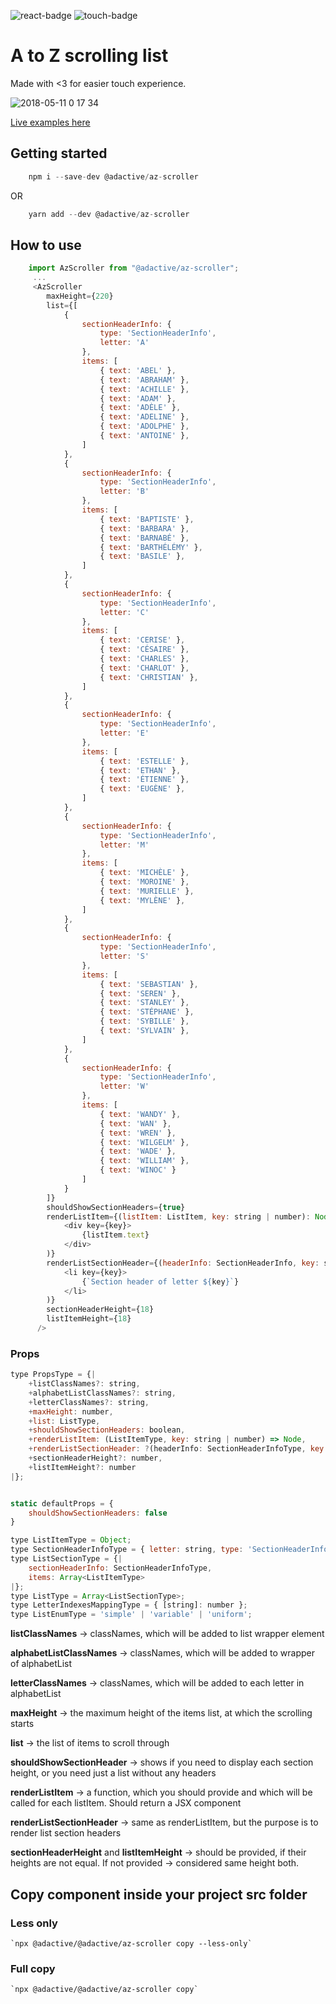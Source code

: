 ![react-badge](https://img.shields.io/badge/react-js-53c1de.svg?style=flat)
![touch-badge](https://img.shields.io/badge/for-touch--screen-ff69b4.svg?style=flat)

# A to Z scrolling list

Made with <3 for easier touch experience.

![2018-05-11 0 17 34](https://user-images.githubusercontent.com/5297278/39992222-c13dfc3e-577a-11e8-9d6e-d6cbdd8f40e1.png)

[Live examples here](https://adactivesas.github.io/adsum-react-components/packages/adsum-az-scroller/examples/index.html)

## Getting started

```javascript
    npm i --save-dev @adactive/az-scroller
```
OR
```javascript
    yarn add --dev @adactive/az-scroller
```

## How to use

```javascript
    import AzScroller from "@adactive/az-scroller";
     ...
     <AzScroller
        maxHeight={220}
        list={[
            {
                sectionHeaderInfo: {
                    type: 'SectionHeaderInfo',
                    letter: 'A'
                },
                items: [
                    { text: 'ABEL' },
                    { text: 'ABRAHAM' },
                    { text: 'ACHILLE' },
                    { text: 'ADAM' },
                    { text: 'ADÈLE' },
                    { text: 'ADELINE' },
                    { text: 'ADOLPHE' },
                    { text: 'ANTOINE' },
                ]
            },
            {
                sectionHeaderInfo: {
                    type: 'SectionHeaderInfo',
                    letter: 'B'
                },
                items: [
                    { text: 'BAPTISTE' },
                    { text: 'BARBARA' },
                    { text: 'BARNABÉ' },
                    { text: 'BARTHÉLÉMY' },
                    { text: 'BASILE' },
                ]
            },
            {
                sectionHeaderInfo: {
                    type: 'SectionHeaderInfo',
                    letter: 'C'
                },
                items: [
                    { text: 'CERISE' },
                    { text: 'CÉSAIRE' },
                    { text: 'CHARLES' },
                    { text: 'CHARLOT' },
                    { text: 'CHRISTIAN' },
                ]
            },
            {
                sectionHeaderInfo: {
                    type: 'SectionHeaderInfo',
                    letter: 'E'
                },
                items: [
                    { text: 'ESTELLE' },
                    { text: 'ETHAN' },
                    { text: 'ÉTIENNE' },
                    { text: 'EUGÈNE' },
                ]
            },
            {
                sectionHeaderInfo: {
                    type: 'SectionHeaderInfo',
                    letter: 'M'
                },
                items: [
                    { text: 'MICHÈLE' },
                    { text: 'MOROINE' },
                    { text: 'MURIELLE' },
                    { text: 'MYLÈNE' },
                ]
            },
            {
                sectionHeaderInfo: {
                    type: 'SectionHeaderInfo',
                    letter: 'S'
                },
                items: [
                    { text: 'SEBASTIAN' },
                    { text: 'SEREN' },
                    { text: 'STANLEY' },
                    { text: 'STÉPHANE' },
                    { text: 'SYBILLE' },
                    { text: 'SYLVAIN' },
                ]
            },
            {
                sectionHeaderInfo: {
                    type: 'SectionHeaderInfo',
                    letter: 'W'
                },
                items: [
                    { text: 'WANDY' },
                    { text: 'WAN' },
                    { text: 'WREN' },
                    { text: 'WILGELM' },
                    { text: 'WADE' },
                    { text: 'WILLIAM' },
                    { text: 'WINOC' }
                ]
            }
        ]}
        shouldShowSectionHeaders={true}
        renderListItem={(listItem: ListItem, key: string | number): Node => (
            <div key={key}>
                {listItem.text}
            </div>
        )}
        renderListSectionHeader={(headerInfo: SectionHeaderInfo, key: string | number): Node => (
            <li key={key}>
                {`Section header of letter ${key}`}
            </li>
        )}
        sectionHeaderHeight={18}
        listItemHeight={18}
      />
```

### Props

```javascript
type PropsType = {|
    +listClassNames?: string,
    +alphabetListClassNames?: string,
    +letterClassNames?: string,
    +maxHeight: number,
    +list: ListType,
    +shouldShowSectionHeaders: boolean,
    +renderListItem: (ListItemType, key: string | number) => Node,
    +renderListSectionHeader: ?(headerInfo: SectionHeaderInfoType, key: string | number) => Node,
    +sectionHeaderHeight?: number,
    +listItemHeight?: number
|};


static defaultProps = {
    shouldShowSectionHeaders: false
}
```

```javascript
type ListItemType = Object;
type SectionHeaderInfoType = { letter: string, type: 'SectionHeaderInfo' };
type ListSectionType = {|
    sectionHeaderInfo: SectionHeaderInfoType,
    items: Array<ListItemType>
|};
type ListType = Array<ListSectionType>;
type LetterIndexesMappingType = { [string]: number };
type ListEnumType = 'simple' | 'variable' | 'uniform';
```

**listClassNames** -> classNames, which will be added to list wrapper element

**alphabetListClassNames** -> classNames, which will be added to wrapper of alphabetList

**letterClassNames** -> classNames, which will be added to each letter in alphabetList

**maxHeight** -> the maximum height of the items list, at which the scrolling starts

**list** -> the list of items to scroll through

**shouldShowSectionHeader** -> shows if you need to display each section height, or you need just a list without any headers

**renderListItem** -> a function, which you should provide and which will be called for each listItem. Should return a JSX component

**renderListSectionHeader** -> same as renderListItem, but the purpose is to render list section headers

**sectionHeaderHeight** and **listItemHeight** -> should be provided, if their heights are not equal. If not provided -> considered same height both.

## Copy component inside your project src folder  

### Less only
    `npx @adactive/@adactive/az-scroller copy --less-only`

### Full copy
    `npx @adactive/@adactive/az-scroller copy`
